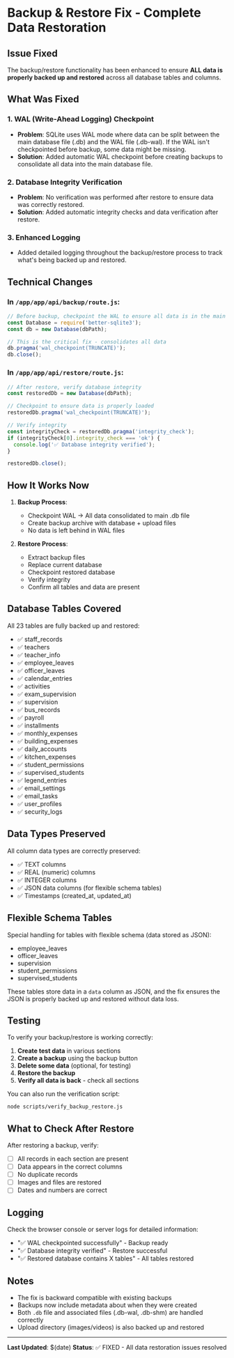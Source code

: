 # Backup & Restore Fix - Complete Data Restoration

## Issue Fixed
The backup/restore functionality has been enhanced to ensure **ALL data is properly backed up and restored** across all database tables and columns.

## What Was Fixed

### 1. **WAL (Write-Ahead Logging) Checkpoint**
- **Problem**: SQLite uses WAL mode where data can be split between the main database file (.db) and the WAL file (.db-wal). If the WAL isn't checkpointed before backup, some data might be missing.
- **Solution**: Added automatic WAL checkpoint before creating backups to consolidate all data into the main database file.

### 2. **Database Integrity Verification**
- **Problem**: No verification was performed after restore to ensure data was correctly restored.
- **Solution**: Added automatic integrity checks and data verification after restore.

### 3. **Enhanced Logging**
- Added detailed logging throughout the backup/restore process to track what's being backed up and restored.

## Technical Changes

### In `/app/app/api/backup/route.js`:
```javascript
// Before backup, checkpoint the WAL to ensure all data is in the main DB file
const Database = require('better-sqlite3');
const db = new Database(dbPath);

// This is the critical fix - consolidates all data
db.pragma('wal_checkpoint(TRUNCATE)');
db.close();
```

### In `/app/app/api/restore/route.js`:
```javascript
// After restore, verify database integrity
const restoredDb = new Database(dbPath);

// Checkpoint to ensure data is properly loaded
restoredDb.pragma('wal_checkpoint(TRUNCATE)');

// Verify integrity
const integrityCheck = restoredDb.pragma('integrity_check');
if (integrityCheck[0].integrity_check === 'ok') {
  console.log('✅ Database integrity verified');
}

restoredDb.close();
```

## How It Works Now

1. **Backup Process**:
   - Checkpoint WAL → All data consolidated to main .db file
   - Create backup archive with database + upload files
   - No data is left behind in WAL files

2. **Restore Process**:
   - Extract backup files
   - Replace current database
   - Checkpoint restored database
   - Verify integrity
   - Confirm all tables and data are present

## Database Tables Covered

All 23 tables are fully backed up and restored:
- ✅ staff_records
- ✅ teachers
- ✅ teacher_info
- ✅ employee_leaves
- ✅ officer_leaves
- ✅ calendar_entries
- ✅ activities
- ✅ exam_supervision
- ✅ supervision
- ✅ bus_records
- ✅ payroll
- ✅ installments
- ✅ monthly_expenses
- ✅ building_expenses
- ✅ daily_accounts
- ✅ kitchen_expenses
- ✅ student_permissions
- ✅ supervised_students
- ✅ legend_entries
- ✅ email_settings
- ✅ email_tasks
- ✅ user_profiles
- ✅ security_logs

## Data Types Preserved

All column data types are correctly preserved:
- ✅ TEXT columns
- ✅ REAL (numeric) columns
- ✅ INTEGER columns
- ✅ JSON data columns (for flexible schema tables)
- ✅ Timestamps (created_at, updated_at)

## Flexible Schema Tables

Special handling for tables with flexible schema (data stored as JSON):
- employee_leaves
- officer_leaves
- supervision
- student_permissions
- supervised_students

These tables store data in a `data` column as JSON, and the fix ensures the JSON is properly backed up and restored without data loss.

## Testing

To verify your backup/restore is working correctly:

1. **Create test data** in various sections
2. **Create a backup** using the backup button
3. **Delete some data** (optional, for testing)
4. **Restore the backup**
5. **Verify all data is back** - check all sections

You can also run the verification script:
```bash
node scripts/verify_backup_restore.js
```

## What to Check After Restore

After restoring a backup, verify:
- [ ] All records in each section are present
- [ ] Data appears in the correct columns
- [ ] No duplicate records
- [ ] Images and files are restored
- [ ] Dates and numbers are correct

## Logging

Check the browser console or server logs for detailed information:
- "✅ WAL checkpointed successfully" - Backup ready
- "✅ Database integrity verified" - Restore successful
- "✅ Restored database contains X tables" - All tables restored

## Notes

- The fix is backward compatible with existing backups
- Backups now include metadata about when they were created
- Both `.db` file and associated files (.db-wal, .db-shm) are handled correctly
- Upload directory (images/videos) is also backed up and restored

---

**Last Updated**: $(date)
**Status**: ✅ FIXED - All data restoration issues resolved

